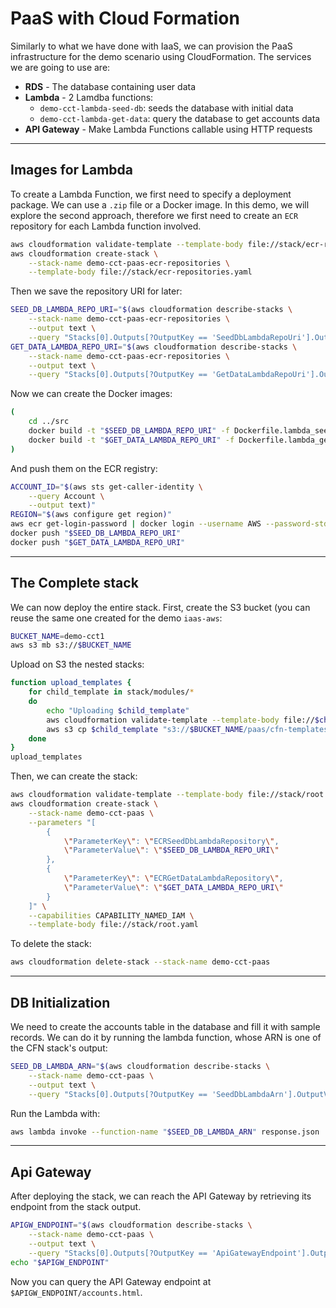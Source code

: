 # PaaS with Cloud Formation

Similarly to what we have done with IaaS, we can provision the PaaS infrastructure for the demo scenario using CloudFormation. The services we are going to use are:

- **RDS** - The database containing user data
- **Lambda** - 2 Lamdba functions:
    - `demo-cct-lambda-seed-db`: seeds the database with initial data
    - `demo-cct-lambda-get-data`: query the database to get accounts data
- **API Gateway** - Make Lambda Functions callable using HTTP requests

---

## Images for Lambda

To create a Lambda Function, we first need to specify a deployment package. We can use a `.zip` file or a Docker image. In this demo, we will explore the second approach, therefore we first need to create an `ECR` repository for each Lambda function involved. 

```bash
aws cloudformation validate-template --template-body file://stack/ecr-repositories.yaml && \
aws cloudformation create-stack \
    --stack-name demo-cct-paas-ecr-repositories \
    --template-body file://stack/ecr-repositories.yaml
```

Then we save the repository URI for later:

```bash
SEED_DB_LAMBDA_REPO_URI="$(aws cloudformation describe-stacks \
    --stack-name demo-cct-paas-ecr-repositories \
    --output text \
    --query "Stacks[0].Outputs[?OutputKey == 'SeedDbLambdaRepoUri'].OutputValue")"
GET_DATA_LAMBDA_REPO_URI="$(aws cloudformation describe-stacks \
    --stack-name demo-cct-paas-ecr-repositories \
    --output text \
    --query "Stacks[0].Outputs[?OutputKey == 'GetDataLambdaRepoUri'].OutputValue")"
```

Now we can create the Docker images:

```bash
(
    cd ../src
    docker build -t "$SEED_DB_LAMBDA_REPO_URI" -f Dockerfile.lambda_seed_db .
    docker build -t "$GET_DATA_LAMBDA_REPO_URI" -f Dockerfile.lambda_get_data .
)
```

And push them on the ECR registry:

```bash
ACCOUNT_ID="$(aws sts get-caller-identity \
    --query Account \
    --output text)"
REGION="$(aws configure get region)"
aws ecr get-login-password | docker login --username AWS --password-stdin "$ACCOUNT_ID.dkr.ecr.$REGION.amazonaws.com"
docker push "$SEED_DB_LAMBDA_REPO_URI"
docker push "$GET_DATA_LAMBDA_REPO_URI"
```

---

## The Complete stack

We can now deploy the entire stack. First, create the S3 bucket (you can reuse the same one created for the demo `iaas-aws`:

```bash
BUCKET_NAME=demo-cct1
aws s3 mb s3://$BUCKET_NAME
```

Upload on S3 the nested stacks:

```bash
function upload_templates {
    for child_template in stack/modules/*
    do
        echo "Uploading $child_template"
        aws cloudformation validate-template --template-body file://$child_template > /dev/null && \
        aws s3 cp $child_template "s3://$BUCKET_NAME/paas/cfn-templates/$(basename "$child_template")"
    done
}
upload_templates
```

Then, we can create the stack:

```bash
aws cloudformation validate-template --template-body file://stack/root.yaml && \
aws cloudformation create-stack \
    --stack-name demo-cct-paas \
    --parameters "[
        {
            \"ParameterKey\": \"ECRSeedDbLambdaRepository\",
            \"ParameterValue\": \"$SEED_DB_LAMBDA_REPO_URI\"
        },
        {
            \"ParameterKey\": \"ECRGetDataLambdaRepository\",
            \"ParameterValue\": \"$GET_DATA_LAMBDA_REPO_URI\"
        }
    ]" \
    --capabilities CAPABILITY_NAMED_IAM \
    --template-body file://stack/root.yaml
```

To delete the stack:

```bash
aws cloudformation delete-stack --stack-name demo-cct-paas
```

---

## DB Initialization

We need to create the accounts table in the database and fill it with sample records. We can do it by running the lambda function, whose ARN is one of the CFN stack's output:

```bash
SEED_DB_LAMBDA_ARN="$(aws cloudformation describe-stacks \
    --stack-name demo-cct-paas \
    --output text \
    --query "Stacks[0].Outputs[?OutputKey == 'SeedDbLambdaArn'].OutputValue")"
```

Run the Lambda with:

```bash
aws lambda invoke --function-name "$SEED_DB_LAMBDA_ARN" response.json
```

---

## Api Gateway

After deploying the stack, we can reach the API Gateway by retrieving its endpoint from the stack output.

```bash
APIGW_ENDPOINT="$(aws cloudformation describe-stacks \
    --stack-name demo-cct-paas \
    --output text \
    --query "Stacks[0].Outputs[?OutputKey == 'ApiGatewayEndpoint'].OutputValue")"
echo "$APIGW_ENDPOINT"
```

Now you can query the API Gateway endpoint at `$APIGW_ENDPOINT/accounts.html`.
